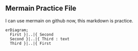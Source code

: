 ## Mermain Practice File

I can use mermain on github now, this markdown is practice.

```mermaid
erDiagram;
  First }|..|{ Second
  Second }|..|{ Third : text
  Third }|..|{ First
```
